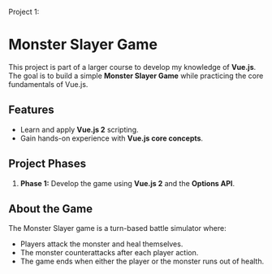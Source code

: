 Project 1:
# Monster Slayer Game

This project is part of a larger course to develop my knowledge of **Vue.js**. The goal is to build a simple **Monster Slayer Game** while practicing the core fundamentals of Vue.js.

## Features
- Learn and apply **Vue.js 2** scripting.
- Gain hands-on experience with **Vue.js core concepts**.

## Project Phases
1. **Phase 1:** Develop the game using **Vue.js 2** and the **Options API**.

## About the Game
The Monster Slayer game is a turn-based battle simulator where:
- Players attack the monster and heal themselves.
- The monster counterattacks after each player action.
- The game ends when either the player or the monster runs out of health.

